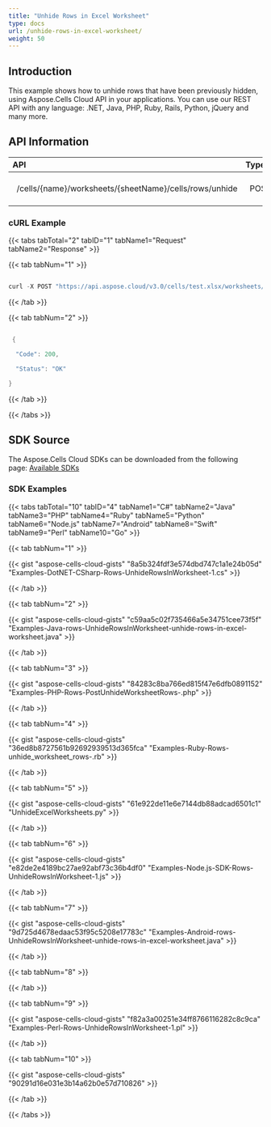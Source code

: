```yaml
---
title: "Unhide Rows in Excel Worksheet"
type: docs
url: /unhide-rows-in-excel-worksheet/
weight: 50
---
```


## **Introduction**
This example shows how to unhide rows that have been previously hidden, using Aspose.Cells Cloud API in your applications. You can use our REST API with any language: .NET, Java, PHP, Ruby, Rails, Python, jQuery and many more.

## **API Information**

|**API**|**Type**|**Description**|**Resource Link**|
| :- | :- | :- | :- |
|` `/cells/{name}/worksheets/{sheetName}/cells/rows/unhide|` `POST|` `Unhide a row in Excel Worksheet|` `[PostUnhideWorksheetRows](https://apireference.aspose.cloud/cells/#/Cells/PostUnhideWorksheetRows)|
### **cURL Example**
{{< tabs tabTotal="2" tabID="1" tabName1="Request" tabName2="Response" >}}

{{< tab tabNum="1" >}}

```java

curl -X POST "https://api.aspose.cloud/v3.0/cells/test.xlsx/worksheets/Sheet1/cells/rows/unhide?startrow=1&totalRows=1&height=15" -H "accept: application/json"

```

{{< /tab >}}

{{< tab tabNum="2" >}}

```java

 {

  "Code": 200,

  "Status": "OK"

}

```

{{< /tab >}}

{{< /tabs >}}
## **SDK Source**
The Aspose.Cells Cloud SDKs can be downloaded from the following page: [Available SDKs](/cells/available-sdks/)
### **SDK Examples**
{{< tabs tabTotal="10" tabID="4" tabName1="C#" tabName2="Java" tabName3="PHP" tabName4="Ruby" tabName5="Python" tabName6="Node.js" tabName7="Android" tabName8="Swift" tabName9="Perl" tabName10="Go" >}}

{{< tab tabNum="1" >}}

{{< gist "aspose-cells-cloud-gists" "8a5b324fdf3e574dbd747c1a1e24b05d" "Examples-DotNET-CSharp-Rows-UnhideRowsInWorksheet-1.cs" >}}

{{< /tab >}}

{{< tab tabNum="2" >}}

{{< gist "aspose-cells-cloud-gists" "c59aa5c02f735466a5e34751cee73f5f" "Examples-Java-rows-UnhideRowsInWorksheet-unhide-rows-in-excel-worksheet.java" >}}

{{< /tab >}}

{{< tab tabNum="3" >}}

{{< gist "aspose-cells-cloud-gists" "84283c8ba766ed815f47e6dfb0891152" "Examples-PHP-Rows-PostUnhideWorksheetRows-.php" >}}

{{< /tab >}}

{{< tab tabNum="4" >}}

{{< gist "aspose-cells-cloud-gists" "36ed8b8727561b92692939513d365fca" "Examples-Ruby-Rows-unhide_worksheet_rows-.rb" >}}

{{< /tab >}}

{{< tab tabNum="5" >}}

{{< gist "aspose-cells-cloud-gists" "61e922de11e6e7144db88adcad6501c1" "UnhideExcelWorksheets.py" >}}

{{< /tab >}}

{{< tab tabNum="6" >}}

{{< gist "aspose-cells-cloud-gists" "e82de2e4189bc27ae92abf73c36b4df0" "Examples-Node.js-SDK-Rows-UnhideRowsInWorksheet-1.js" >}}

{{< /tab >}}

{{< tab tabNum="7" >}}

{{< gist "aspose-cells-cloud-gists" "9d725d4678edaac53f95c5208e17783c" "Examples-Android-rows-UnhideRowsInWorksheet-unhide-rows-in-excel-worksheet.java" >}}

{{< /tab >}}

{{< tab tabNum="8" >}}

{{< /tab >}}

{{< tab tabNum="9" >}}

{{< gist "aspose-cells-cloud-gists" "f82a3a00251e34ff8766116282c8c9ca" "Examples-Perl-Rows-UnhideRowsInWorksheet-1.pl" >}}

{{< /tab >}}

{{< tab tabNum="10" >}}

{{< gist "aspose-cells-cloud-gists" "90291d16e031e3b14a62b0e57d710826" >}}

{{< /tab >}}

{{< /tabs >}}
